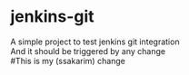 # jenkins-git

A simple project to test jenkins git integration  
And it should be triggered by any change  
#This is my (ssakarim) change
